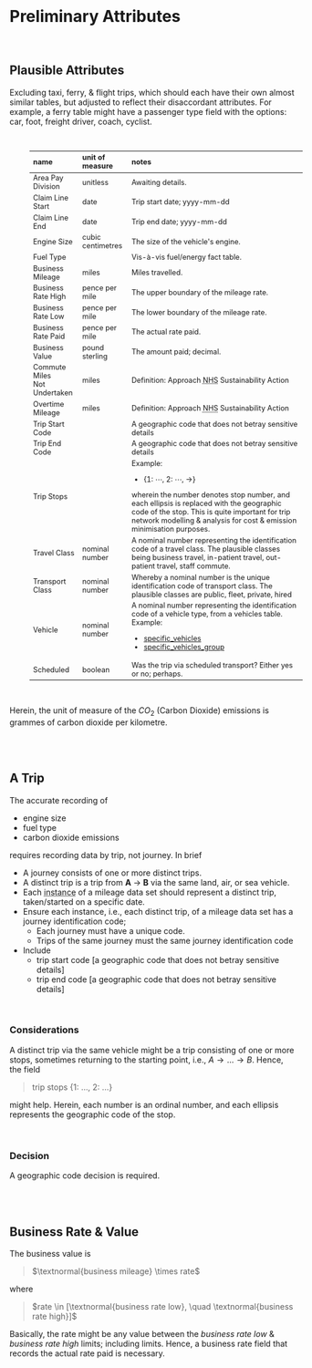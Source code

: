 <br>

# Preliminary Attributes

<br>

## Plausible Attributes

Excluding taxi, ferry, & flight trips, which should each have their own almost similar tables, but adjusted to reflect their disaccordant attributes.  For example, a ferry table might have a passenger type field with the options: car, foot, freight driver, coach, cyclist.

<br>

<table style="width: 95%; margin-left: 35px; font-size: 90%">
    <colgroup>
        <col span="1" style="width: 13.5%;">
        <col span="1" style="width: 11.5%;">
        <col span="1" style="width: 60.0%;">
    </colgroup>
    <thead><tr style="text-align: left">
        <th>name</th><th>unit of<br>measure</th><th>notes</th></tr>
    </thead>
    <tr><td>Area Pay Division</td>
        <td>unitless</td>
        <td>Awaiting details.</td></tr>
    <tr><td>Claim Line Start</td>
        <td>date</td>
        <td>Trip start date; yyyy-mm-dd</td></tr>
    <tr><td>Claim Line End</td>
        <td>date</td>
        <td>Trip end date; yyyy-mm-dd</td></tr>
    <tr><td>Engine Size</td>
        <td>cubic centimetres</td>
        <td>The size of the vehicle's engine.</td></tr>
    <tr><td>Fuel Type</td>
        <td></td>
        <td>Vis-à-vis fuel/energy fact table.</td></tr>
    <tr><td>Business Mileage</td>
        <td>miles</td>
        <td>Miles travelled.</td></tr>
    <tr><td>Business Rate High</td>
        <td>pence per mile</td>
        <td>The upper boundary of the mileage rate.</td></tr>
    <tr><td>Business Rate Low</td>
        <td>pence per mile</td>
        <td>The lower boundary of the mileage rate.</td></tr>
    <tr><td>Business Rate Paid</td>
        <td>pence per mile</td>
        <td>The actual rate paid.</td></tr>
    <tr><td>Business Value</td>
        <td>pound sterling</td>
        <td>The amount paid; decimal.</td></tr>
    <tr><td>Commute Miles<br>Not Undertaken</td>
        <td>miles</td>
        <td>Definition: Approach <abbr title="National Health Service">NHS</abbr> Sustainability Action</td></tr>
    <tr><td>Overtime Mileage</td>
        <td>miles</td>
        <td>Definition: Approach <abbr title="National Health Service">NHS</abbr> Sustainability Action</td></tr>
    <tr><td>Trip Start Code</td>
        <td></td>
        <td>A geographic code that does not betray sensitive details</td></tr>
    <tr><td>Trip End Code</td>
        <td></td>
        <td>A geographic code that does not betray sensitive details</td></tr>
    <tr><td>Trip Stops</td>
        <td></td>
        <td>Example: <ul class="disc"><li class="disc">{1: &ctdot;, 2: &ctdot;, &rarr;}</li></ul>wherein the number denotes stop number, and each ellipsis is replaced with the geographic code of the stop.  This is quite important for trip network modelling & analysis for cost & emission minimisation purposes.</td></tr>
    <tr><td>Travel Class</td>
        <td>nominal number</td>
        <td>A nominal number representing the identification code of a travel class. The plausible classes being business travel, in-patient travel, out-patient travel, staff commute.</td></tr>
    <tr><td>Transport Class</td>
        <td>nominal number</td>
        <td>Whereby a nominal number is the unique identification code of transport class.  The plausible classes are public, fleet, private, hired</td></tr>
    <tr><td>Vehicle</td>
        <td>nominal number</td>
        <td>A nominal number representing the identification code of a vehicle type, from a vehicles table. Example: 
            <ul class="disc"><li class="disc"><a href="https://github.com/prml-0003/prml-0003.github.io/blob/master/_data/specific_vehicles.csv" target="_blank">specific_vehicles</a></li>
                <li class="disc"><a href="https://github.com/prml-0003/prml-0003.github.io/blob/master/_data/specific_vehicle_groups.csv" target="_blank">specific_vehicles_group</a></li></ul></td></tr>
    <tr><td>Scheduled</td>
        <td>boolean</td>
        <td>Was the trip via scheduled transport? Either yes or no; perhaps.</td></tr>
</table>

<br>

Herein, the unit of measure of the $CO_{2}$ (Carbon Dioxide) emissions is grammes of carbon dioxide per kilometre.

<br>
<br>

## A Trip

The accurate recording of

<ul class="disc">
  <li class="disc">engine size</li>
  <li class="disc">fuel type</li>
  <li class="disc">carbon dioxide emissions</li>
</ul>

requires recording data by trip, not journey.  In brief

<ul class="disc">
  <li class="disc">A journey consists of one or more distinct trips.</li>
  <li class="disc">A distinct trip is a trip from <b>A</b> &rarr; <b>B</b> via the same land, air, or sea vehicle.</li>
  <li class="disc">Each <abbr title="record, row">instance</abbr> of a mileage data set should represent a distinct trip, taken/started on a specific date.</li>
  <li class="disc">Ensure each instance, i.e., each distinct trip, of a mileage data set has a journey identification code;
    <ul class="circle">
      <li class="circle">Each journey must have a unique code.</li>
      <li class="circle">Trips of the same journey must the same journey identification code</li>
    </ul>
  </li>
  <li class="disc">Include
    <ul class="circle">
      <li class="circle">trip start code [a geographic code that does not betray sensitive details]</li>
      <li class="circle">trip end code [a geographic code that does not betray sensitive details]</li>
    </ul>
    
  </li>
</ul>

<br>

### Considerations

A distinct trip via the same vehicle might be a trip consisting of one or more stops, sometimes returning to the starting point, i.e., $A \rightarrow \ldots \rightarrow B$.  Hence, the field

> trip stops {1: $\ldots$, 2: $\ldots$}

might help.  Herein, each number is an ordinal number, and each ellipsis represents the geographic code of the stop.  

<br>

### Decision

A geographic code decision is required.

<br>
<br>

## Business Rate & Value

The business value is

> $\textnormal{business mileage} \times rate$ 

where

> $rate \in [\textnormal{business rate low}, \quad \textnormal{business rate high}]$

Basically, the rate might be any value between the *business rate low* & *business rate high* limits; including limits.  Hence, a business rate field that records the actual rate paid is necessary.

<br>
<br>

<br>
<br>

<br>
<br>

<br>
<br>


<script src="https://code.highcharts.com/highcharts.js"></script>
<script src="https://code.highcharts.com/modules/treemap.js"></script>
<script src="https://code.highcharts.com/modules/treegraph.js"></script>
<script src="https://code.highcharts.com/modules/exporting.js"></script>
<script src="https://code.highcharts.com/modules/accessibility.js"></script>